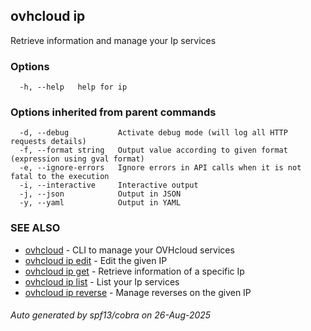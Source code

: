 ## ovhcloud ip

Retrieve information and manage your Ip services

### Options

```
  -h, --help   help for ip
```

### Options inherited from parent commands

```
  -d, --debug           Activate debug mode (will log all HTTP requests details)
  -f, --format string   Output value according to given format (expression using gval format)
  -e, --ignore-errors   Ignore errors in API calls when it is not fatal to the execution
  -i, --interactive     Interactive output
  -j, --json            Output in JSON
  -y, --yaml            Output in YAML
```

### SEE ALSO

* [ovhcloud](ovhcloud.md)	 - CLI to manage your OVHcloud services
* [ovhcloud ip edit](ovhcloud_ip_edit.md)	 - Edit the given IP
* [ovhcloud ip get](ovhcloud_ip_get.md)	 - Retrieve information of a specific Ip
* [ovhcloud ip list](ovhcloud_ip_list.md)	 - List your Ip services
* [ovhcloud ip reverse](ovhcloud_ip_reverse.md)	 - Manage reverses on the given IP

###### Auto generated by spf13/cobra on 26-Aug-2025
